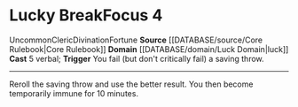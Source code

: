 ﻿---
actions: '[reaction]'
area: null
bloodline: null
component:
- Verbal
cost: null
deity: null
domain:
- '[[DATABASE/domain/Luck Domain|Luck]]'
duration: null
element: null
heighten: null
heighten_level: '4'
id: '430'
lesson: null
level: '4'
mystery: null
name: Lucky Break
patron_theme: null
range: null
rarity: Uncommon
requirement: null
rus_type_level: null
saving_throw: null
school: Divination
source: '[[DATABASE/source/Core Rulebook|Core Rulebook]]'
target: null
tradition: null
trait:
- '[[DATABASE/trait/Cleric|Cleric]]'
- '[[DATABASE/trait/Divination|Divination]]'
- '[[DATABASE/trait/Fortune|Fortune]]'
- '[[DATABASE/trait/Uncommon|Uncommon]]'
trigger: You fail (but don't critically fail) a saving throw.
type: Focus

---
# Lucky Break<span class="item-type">Focus 4</span>

<span class="trait-uncommon item-trait">Uncommon</span><span class="item-trait">Cleric</span><span class="item-trait">Divination</span><span class="item-trait">Fortune</span>
**Source** [[DATABASE/source/Core Rulebook|Core Rulebook]] 
**Domain** [[DATABASE/domain/Luck Domain|luck]]
**Cast** <span class="action-icon">5</span> verbal; **Trigger** You fail (but don't critically fail) a saving throw.

---
Reroll the saving throw and use the better result. You then become temporarily immune for 10 minutes.